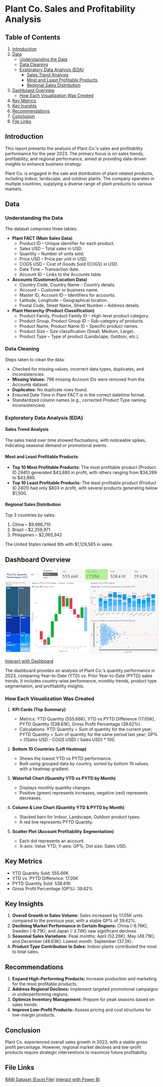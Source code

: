 # Plant Co. Sales and Profitability Analysis

## Table of Contents

1. [Introduction](#introduction)
2. [Data](#data)
    * [Understanding the Data](#understanding-the-data)
    * [Data Cleaning](#data-cleaning)
    * [Exploratory Data Analysis (EDA)](#exploratory-data-analysis-eda)
        * [Sales Trend Analysis](#sales-trend-analysis)
        * [Most and Least Profitable Products](#most-and-least-profitable-products)
        * [Regional Sales Distribution](#regional-sales-distribution)
3. [Dashboard Overview](#dashboard-overview)
    * [How Each Visualization Was Created](#how-each-visualization-was-created)
4. [Key Metrics](#key-metrics)
5. [Key Insights](#key-insights)
6. [Recommendations](#recommendations)
7. [Conclusion](#conclusion)
8. [File Links](#file-links)

## Introduction

This report presents the analysis of Plant Co.'s sales and profitability performance for the year 2023. The primary focus is on sales trends, profitability, and regional performance, aimed at providing data-driven insights to enhance business strategy.

Plant Co. is engaged in the sale and distribution of plant-related products, including indoor, landscape, and outdoor plants. The company operates in multiple countries, supplying a diverse range of plant products to various markets.

## Data

### Understanding the Data

The dataset comprises three tables:

* **Plant FACT (Main Sales Data)**
    * Product ID – Unique identifier for each product.
    * Sales USD – Total sales in USD.
    * Quantity – Number of units sold.
    * Price USD – Price per unit in USD.
    * COGS USD – Cost of Goods Sold (COGS) in USD.
    * Date Time – Transaction date.
    * Account ID – Links to the Accounts table.
* **Accounts (Customer/Location Data)**
    * Country Code, Country Name – Country details.
    * Account – Customer or business name.
    * Master ID, Account ID – Identifiers for accounts.
    * Latitude, Longitude – Geographical location.
    * Postal Code, Street Name, Street Number – Address details.
* **Plant Hierarchy (Product Classification)**
    * Product Family, Product Family ID – High-level product category.
    * Product Group, Product Group ID – Sub-category of products.
    * Product Name, Product Name ID – Specific product names.
    * Product Size – Size classification (Small, Medium, Large).
    * Product Type – Type of product (Landscape, Outdoor, etc.).

### Data Cleaning

Steps taken to clean the data:

* Checked for missing values, incorrect data types, duplicates, and inconsistencies.
* **Missing Values:** 796 missing Account IDs were removed from the Accounts dataset.
* **Duplicates:** No duplicate rows found.
* Ensured Date Time in Plant FACT is in the correct datetime format.
* Standardized column names (e.g., corrected Product Type naming inconsistencies).

### Exploratory Data Analysis (EDA)

#### Sales Trend Analysis

The sales trend over time showed fluctuations, with noticeable spikes, indicating seasonal demand or promotional events.

#### Most and Least Profitable Products

* **Top 10 Most Profitable Products:** The most profitable product (Product ID 2940) generated $43,880 in profit, with others ranging from $34,269 to $43,880.
* **Top 10 Least Profitable Products:** The least profitable product (Product ID 2401) had only $803 in profit, with several products generating below $1,500.

#### Regional Sales Distribution

Top 3 countries by sales:

1. China – $9,986,710
2. Brazil – $2,259,971
3. Philippines – $2,065,942

The United States ranked 8th with $1,129,565 in sales.

## Dashboard Overview

![Dashboard Overview](project%20dash.png)

[Interact with Dashboard ](https://github.com/bethelslink/PlantCo-Sales-Analysis-on-PowerBI/blob/main/Performance%20Report.pbix)


The dashboard provides an analysis of Plant Co.'s quantity performance in 2023, comparing Year-to-Date (YTD) vs. Prior Year-to-Date (PYTD) sales trends. It includes country-wise performance, monthly trends, product type segmentation, and profitability insights.

### How Each Visualization Was Created

1. **KPI Cards (Top Summary)**
    * Metrics: YTD Quantity (555.66K), YTD vs PYTD Difference (17.05K), PYTD Quantity (538.61K), Gross Profit Percentage (39.62%).
    * Calculations: YTD Quantity = Sum of quantity for the current year; PYTD Quantity = Sum of quantity for the same period last year; GP% = ((Sales USD - COGS USD) / Sales USD) * 100.

2. **Bottom 10 Countries (Left Heatmap)**
    * Shows the lowest YTD vs PYTD performance.
    * Built using grouped data by country, sorted by bottom 10 values, with a heatmap gradient.

3. **Waterfall Chart (Quantity YTD vs PYTD by Month)**
    * Displays monthly quantity changes.
    * Positive (green) represents increases, negative (red) represents decreases.

4. **Column & Line Chart (Quantity YTD & PYTD by Month)**
    * Stacked bars for Indoor, Landscape, Outdoor product types.
    * A red line represents PYTD Quantity.

5. **Scatter Plot (Account Profitability Segmentation)**
    * Each dot represents an account.
    * X-axis: Value YTD; Y-axis: GP%; Dot size: Sales USD.

## Key Metrics

* YTD Quantity Sold: 555.66K
* YTD vs. PYTD Difference: 17.05K
* PYTD Quantity Sold: 538.61K
* Gross Profit Percentage (GP%): 39.62%

## Key Insights

1. **Overall Growth in Sales Volume:** Sales increased by 17.05K units compared to the previous year, with a stable GP% of 39.62%.
2. **Declining Market Performance in Certain Regions:** China (-9.76K), Sweden (-6.71K), and Japan (-3.74K) saw significant declines.
3. **Seasonal Sales Variations:** Peak months: April (52.26K), May (49.71K), and December (48.63K). Lowest month: September (37.2K).
4. **Product Type Contribution to Sales:** Indoor plants contributed the most to total sales.

## Recommendations

1. **Expand High-Performing Products:** Increase production and marketing for the most profitable products.
2. **Address Regional Declines:** Implement targeted promotional campaigns in underperforming regions.
3. **Optimize Inventory Management:** Prepare for peak seasons based on sales trends.
4. **Improve Low-Profit Products:** Assess pricing and cost structures for low-margin products.

## Conclusion

Plant Co. experienced overall sales growth in 2023, with a stable gross profit percentage. However, regional market declines and low-profit products require strategic interventions to maximize future profitability.

## File Links

[RAW Dataset (Excel File)](https://github.com/bethelslink/PlantCo-Sales-Analysis-on-PowerBI/blob/main/Plant_DTS.xlsx)
[Interact with Power BI ](https://github.com/bethelslink/PlantCo-Sales-Analysis-on-PowerBI/blob/main/Performance%20Report.pbix)


